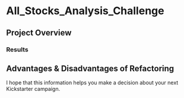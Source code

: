 # All_Stocks_Analysis_Challenge
## Project Overview

### Results

## Advantages & Disadvantages of Refactoring





I hope that this information helps you make a decision about your next Kickstarter campaign.
